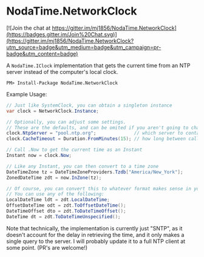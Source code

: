 NodaTime.NetworkClock
=====================

[![Join the chat at https://gitter.im/mj1856/NodaTime.NetworkClock](https://badges.gitter.im/Join%20Chat.svg)](https://gitter.im/mj1856/NodaTime.NetworkClock?utm_source=badge&utm_medium=badge&utm_campaign=pr-badge&utm_content=badge)

A `NodaTime.IClock` implementation that gets the current time from an NTP server instead of the computer's local clock.

```
PM> Install-Package NodaTime.NetworkClock
```

Example Usage:

```csharp
// Just like SystemClock, you can obtain a singleton instance
var clock = NetworkClock.Instance;

// Optionally, you can adjust some settings.
// These are the defaults, and can be omited if you aren't going to change them.
clock.NtpServer = "pool.ntp.org";              // which server to contact
clock.CacheTimeout = Duration.FromMinutes(15); // how long between calls to the server

// Call .Now to get the current time as an Instant
Instant now = clock.Now;

// Like any Instant, you can then convert to a time zone
DateTimeZone tz = DateTimeZoneProviders.Tzdb["America/New_York"];
ZonedDateTime zdt = now.InZone(tz);

// Of course, you can convert this to whatever format makes sense in your application.
// You can use any of the following:
LocalDateTime ldt = zdt.LocalDateTime;
OffsetDateTime odt = zdt.ToOffsetDateTime();
DateTimeOffset dto = zdt.ToDateTimeOffset();
DateTime dt = zdt.ToDateTimeUnspecified();
```

Note that technically, the implementation is currently just "SNTP", as it doesn't account for the delay in retrieving the time, and it only makes a single query to the server.   I will probably update it to a full NTP client at some point.  (PR's are welcome!)
